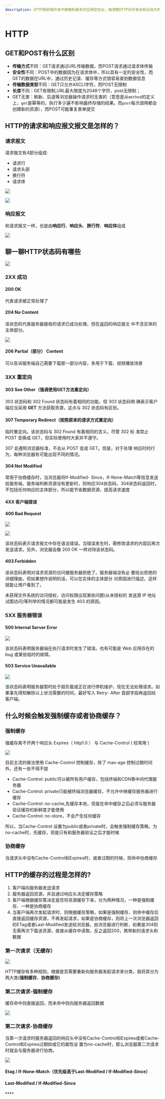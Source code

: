 ```yaml
---
description: HTTP是前端开发中接触到最多的应用层协议，搞清楚HTTP对开发会有比较大的帮助
---
```


# HTTP

## GET和POST有什么区别

* **传输方式**不同：GET请求通过URL传输数据，而POST请求通过请求体传输
* **安全性**不同：POST中的数据因为在请求体中，所以具有一定的安全性，而GET的数据在URL中，通过历史记录、缓存等方式很容易查到数据信息
* **传输数据类型**不同：GET只允许ASCLI字符，而POST无限制
* **长度**不同：GET有限制,URL最大限度为2048个字符，post无限制；
* GET无害：刷新、后退等浏览器操作请求时无害的（意思是从`method`的定义上，`get`是幂等的，执行多少遍不影响最终存储的结果。而`post`每次调用都会创建新的资源），而POST可能重复表单提交

## HTTP的请求和响应报文报文是怎样的？

### 请求报文

请求报文有4部分组成:

* 请求行
* 请求头部
* 换行符
* 请求体

![](../.gitbook/assets/image%20%2852%29.png)

![](../.gitbook/assets/image%20%2851%29.png)

### 响应报文

和请求报文一样，也是由**响应行**、**响应头**、**换行符**、**响应体**组成

![](../.gitbook/assets/image%20%2856%29.png)

## 聊一聊HTTP状态码有哪些

![](../.gitbook/assets/image%20%2858%29.png)

### 2XX 成功

#### 200 OK

代表请求被正常处理了

#### 204 No Content

该状态码代表服务器接收的请求已成功处理，但在返回的响应报文 中不含实体的主体部分。

![](../.gitbook/assets/image%20%2850%29.png)

#### 206 Partial（部分） Content

可以告诉服务端自己需要下载那一部分内容，多用于下载、视频播放场景

### 3XX 重定向

#### 303 See Other（强调使用GET方法重定向）

303 状态码和 302 Found 状态码有着相同的功能，但 303 状态码明 确表示客户端应当采用 **GET** 方法获取资源，这点与 302 状态码有区别。

#### 307 Temporary Redirect（按照原来的请求方式重定向）

临时重定向。该状态码与 302 Found 有着相同的含义。尽管 302 标 准禁止 POST 变换成 GET，但实际使用时大家并不遵守。

307 会遵照浏览器标准，不会从 POST 变成 GET。但是，对于处理 响应时的行为，每种浏览器有可能出现不同的情况。

#### 304 Not Modified

常用于协商缓存时，当浏览器将If-Modified- Since，If-None-Match等信息发送给服务端，服务端判断资源没有更新时，则响应304状态码，304状态码返回时，不包括任何响应的主体部分，所以能节省数据资源，提高请求速度

#### 4XX 客户端错误

#### 400 Bad Request

![](../.gitbook/assets/image%20%2855%29.png)

![](../.gitbook/assets/image%20%2853%29.png)

该状态码表示请求报文中存在语法错误。当错误发生时，需修改请求的内容后再次发送请求。另外，浏览器会像 200 OK 一样对待该状态码。

#### 403 Forbidden

该状态码表明对请求资源的访问被服务器拒绝了。服务器端没有必 要给出拒绝的详细理由，但如果想作说明的话，可以在实体的主体部分 对原因进行描述，这样就能让用户看到了。

未获得文件系统的访问授权，访问权限出现某些问题\(从未授权的 发送源 IP 地址试图访问\)等列举的情况都可能是发生 403 的原因。

### 5XX 服务器错误

#### 500 Internal Server Error

![](../.gitbook/assets/image%20%2854%29.png)

该状态码表明服务器端在执行请求时发生了错误。也有可能是 Web 应用存在的 bug 或某些临时的故障。

#### 503 Service Unavailable

![](../.gitbook/assets/image%20%2857%29.png)

该状态码表明服务器暂时处于超负载或正在进行停机维护，现在无法处理请求。如果事先得知解除以上状况需要的时间，最好写入 Retry- After 首部字段再返回给客户端。

## 什么时候会触发强制缓存或者协商缓存？

### 强制缓存

强缓存离不开两个响应头 Expires（ http1.0 ） 与 Cache-Control \( 较常用 \)

![](../.gitbook/assets/image%20%2848%29.png)

目前主流的做法使用 Cache-Control 控制缓存，除了 max-age 控制过期时间外，还有一些不得不提

* Cache-Control: public可以被所有用户缓存，包括终端和CDN等中间代理服务器
* Cache-Control: private只能被终端浏览器缓存，不允许中继缓存服务器进行缓存
* Cache-Control: no-cache,先缓存本地，但是在命中缓存之后必须与服务器验证缓存的新鲜度才能使用
* Cache-Control: no-store，不会产生任何缓存 

所以，当Cache-Control 设置为public或者private时，会触发强制缓存策略，为no-cache时，先缓存，但是只有和服务器验证之后才能时候

### 协商缓存

当请求头中没有Cache-Control和Expires时，或者过期的时候，则命中协商缓存

## HTTP的缓存的过程是怎样的?

1. 客户端向服务器发送请求
2. 服务器返回资源，并且通过响应头决定缓存策略
3. 客户端根据缓存策决定是否将资源缓存下来，分为两种情况，一种是强制缓存、一种是协商缓存
4. 当客户端再次发起请求时，则根据缓存策略，如果是强制缓存，则命中缓存后直接返回缓存资源，不再发起请求，如果是协商缓存，则将上一次浏览器返回的ETag或者Last-Modified发送给浏览器，由浏览器进行判断，如果是304则无需再次下载该资源，直接从缓存中读取，反之返回200，携带新的请求头和数据

### 第一次请求（无缓存）

![](../.gitbook/assets/image%20%2847%29.png)

HTTP缓存有多种规则，根据是否需要重新向服务器发起请求来分类，我将其分为两大类\(**强制缓存**，**协商缓存\)**

### **第二次请求-强制缓存**

缓存命中则直接返回，而未命中则向服务器返回数据

![](../.gitbook/assets/image%20%2846%29.png)

### 第二次请求-协商缓存

当第一次请求时服务器返回的响应头中没有Cache-Control和Expires或者Cache-Control和Expires过期抑或它的属性设 置为no-cache时，那么浏览器第二次请求时就会与服务器进行协商。

![](../.gitbook/assets/image%20%2849%29.png)

#### **Etag / If-None-Match**（优先级高于Last-Modified / If-Modified-Since）

#### **Last-Modified / If-Modified-Since**

\*\*\*\*

